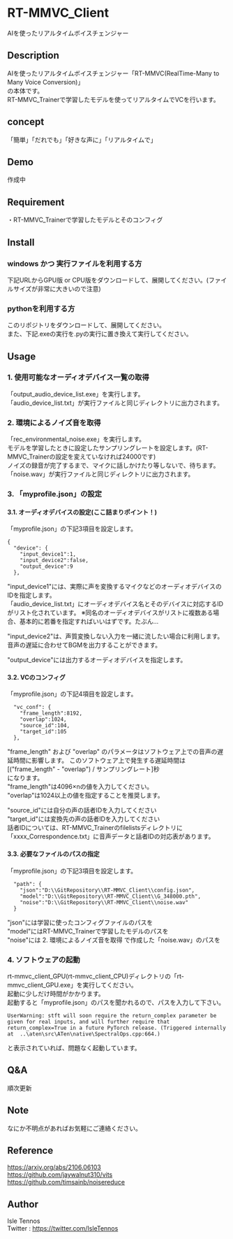 RT-MMVC_Client
====

AIを使ったリアルタイムボイスチェンジャー

## Description
AIを使ったリアルタイムボイスチェンジャー「RT-MMVC(RealTime-Many to Many Voice Conversion)」  
の本体です。  
RT-MMVC_Trainerで学習したモデルを使ってリアルタイムでVCを行います。  
## concept
「簡単」「だれでも」「好きな声に」「リアルタイムで」
## Demo
作成中
## Requirement
・RT-MMVC_Trainerで学習したモデルとそのコンフィグ  
## Install
### windows かつ 実行ファイルを利用する方
下記URLからGPU版 or CPU版をダウンロードして、展開してください。(ファイルサイズが非常に大きいので注意)  

### pythonを利用する方
このリポジトリをダウンロードして、展開してください。  
また、下記.exeの実行を.pyの実行に置き換えて実行してください。
## Usage
### 1. 使用可能なオーディオデバイス一覧の取得
「output_audio_device_list.exe」を実行します。  
「audio_device_list.txt」が実行ファイルと同じディレクトリに出力されます。  

### 2. 環境によるノイズ音を取得
「rec_environmental_noise.exe」を実行します。  
モデルを学習したときに設定したサンプリングレートを設定します。(RT-MMVC_Trainerの設定を変えていなければ24000です)  
ノイズの録音が完了するまで、マイクに話しかけたり等しないで、待ちます。  
「noise.wav」が実行ファイルと同じディレクトリに出力されます。  

### 3. 「myprofile.json」の設定
####  3.1. オーディオデバイスの設定(ここ詰まりポイント！)
「myprofile.json」の下記3項目を設定します。
```
{
  "device": {
    "input_device1":1,
    "input_device2":false,
    "output_device":9
  },
```
"input_device1"には、実際に声を変換するマイクなどのオーディオデバイスのIDを指定します。  
「audio_device_list.txt」にオーディオデバイス名とそのデバイスに対応するIDがリスト化されています。
※同名のオーディオデバイスがリストに複数ある場合、基本的に若番を指定すればいいはずです。たぶん…

"input_device2"は、声質変換しない入力を一緒に流したい場合に利用します。  
音声の遅延に合わせてBGMを出力することができます。

"output_device"には出力するオーディオデバイスを指定します。

####  3.2. VCのコンフィグ
「myprofile.json」の下記4項目を設定します。
```
  "vc_conf": {
    "frame_length":8192,
    "overlap":1024,
    "source_id":104,
    "target_id":105
  },
```
"frame_length" および "overlap" のパラメータはソフトウェア上での音声の遅延時間に影響します。
このソフトウェア上で発生する遅延時間は  
[("frame_length" - "overlap") / サンプリングレート]秒  
になります。  
"frame_length"は4096×nの値を入力してください。  
"overlap"は1024以上の値を指定することを推奨します。  

"source_id"には自分の声の話者IDを入力してください  
"target_id"には変換先の声の話者IDを入力してください  
話者IDについては、RT-MMVC_Trainerのfilelistsディレクトリに「xxxx_Correspondence.txt」に音声データと話者IDの対応表があります。

####  3.3. 必要なファイルのパスの指定
「myprofile.json」の下記3項目を設定します。
```
  "path": {
    "json":"D:\\GitRepository\\RT-MMVC_Client\\config.json",
    "model":"D:\\GitRepository\\RT-MMVC_Client\\G_348000.pth",
    "noise":"D:\\GitRepository\\RT-MMVC_Client\\noise.wav"
  }
```
"json"には学習に使ったコンフィグファイルのパスを  
"model"にはRT-MMVC_Trainerで学習したモデルのパスを  
"noise"には 2. 環境によるノイズ音を取得 で作成した「noise.wav」のパスを  

### 4. ソフトウェアの起動
rt-mmvc_client_GPU(rt-mmvc_client_CPU)ディレクトリの「rt-mmvc_client_GPU.exe」を実行してください。  
起動に少しだけ時間がかかります。  
起動すると「myprofile.json」のパスを聞かれるので、パスを入力して下さい。  
```
UserWarning: stft will soon require the return_complex parameter be given for real inputs, and will further require that return_complex=True in a future PyTorch release. (Triggered internally at  ..\aten\src\ATen\native\SpectralOps.cpp:664.)
```
と表示されていれば、問題なく起動しています。  

## Q&A
順次更新
## Note
なにか不明点があればお気軽にご連絡ください。
## Reference
https://arxiv.org/abs/2106.06103  
https://github.com/jaywalnut310/vits
https://github.com/timsainb/noisereduce
## Author
Isle Tennos  
Twitter : https://twitter.com/IsleTennos

